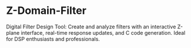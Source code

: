 # Z-Domain-Filter
Digital Filter Design Tool: Create and analyze filters with an interactive Z-plane interface, real-time response updates, and C code generation. Ideal for DSP enthusiasts and professionals.
